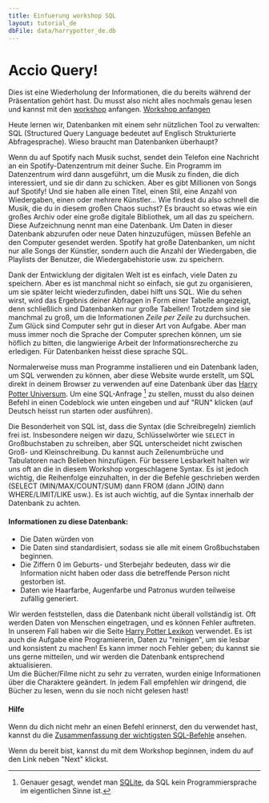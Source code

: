 ```yaml
---
title: Einfuerung workshop SQL
layout: tutorial_de
dbFile: data/harrypotter_de.db
---
```

<h1>Accio Query!</h1>
<div class="warning">
Dies ist eine Wiederholung der Informationen, die du bereits während der Präsentation gehört hast. Du musst also nicht alles nochmals genau lesen und kannst mit den <a href="zaubereiministerium.html">workshop</a> anfangen.
<a href="zaubereiministerium.html" class="button-link center"> Workshop anfangen </a>
</div>

Heute lernen wir, Datenbanken mit einem sehr nützlichen Tool zu verwalten: SQL (Structured Query Language bedeutet auf Englisch Strukturierte Abfragesprache). Wieso braucht man Datenbanken überhaupt?

<div class="sideNote">
Wenn du auf Spotify nach Musik suchst, sendet dein Telefon eine Nachricht an ein Spotify-Datenzentrum mit deiner Suche. Ein Programm im Datenzentrum wird dann ausgeführt, um die Musik zu finden, die dich interessiert, und sie dir dann zu schicken. Aber es gibt Millionen von Songs auf Spotify! Und sie haben alle einen Titel, einen Stil, eine Anzahl von Wiedergaben, einen oder mehrere Künstler... Wie findest du also schnell die Musik, die du in diesem großen Chaos suchst? Es braucht so etwas wie ein großes Archiv oder eine große digitale Bibliothek, um all das zu speichern. Diese Aufzeichnung nennt man eine <span class="keyword">Datenbank</span>. Um Daten in dieser Datenbank abzurufen oder neue Daten hinzuzufügen, müssen Befehle an den Computer gesendet werden. Spotify hat große Datenbanken, um nicht nur alle Songs der Künstler, sondern auch die Anzahl der Wiedergaben, die Playlists der Benutzer, die Wiedergabehistorie usw. zu speichern.
</div>

Dank der Entwicklung der digitalen Welt ist es einfach, viele Daten zu speichern. Aber es ist manchmal nicht so einfach, sie gut zu organisieren, um sie später leicht wiederzufinden, dabei hilft uns SQL. Wie du sehen wirst, wird das Ergebnis deiner Abfragen in Form einer Tabelle angezeigt, denn schließlich sind Datenbanken nur große Tabellen! Trotzdem sind sie manchmal zu groß, um die Informationen *Zeile per Zeile* zu durchsuchen. Zum Glück sind Computer sehr gut in dieser Art von Aufgabe. Aber man muss immer noch die Sprache der Computer sprechen können, um sie höflich zu bitten, die langwierige Arbeit der Informationsrecherche zu erledigen. Für Datenbanken heisst diese sprache SQL.

Normalerweise muss man Programme installieren und ein Datenbank laden, um SQL verwenden zu können, aber diese Website wurde erstellt, um SQL direkt in deinem Browser zu verwenden auf eine Datenbank über das [Harry Potter Universum](#datenbankInfor). Um eine SQL-Anfrage [^1] zu stellen, musst du also deinen Befehl in einen Codeblock wie unten eingeben und auf "RUN" klicken (auf Deutsch heisst run starten oder ausführen).

[^1]: Genauer gesagt, wendet man [SQLite](https://sqlite.org/index.html), da SQL kein Programmiersprache im eigentlichen Sinne ist.

<sql-exercise
  data-question="Dies ist ein interaktiver Codeblock. Du kannst den Code unten bearbeiten."
  data-comment=""
  data-default-text="SELECT *
FROM charaktere
LIMIT 3"></sql-exercise>

<div class="supplementary">
Die Besonderheit von SQL ist, dass die Syntax (die Schreibregeln) ziemlich frei ist. Insbesondere neigen wir dazu, Schlüsselwörter wie <code>SELECT</code> in Großbuchstaben zu schreiben, aber SQL unterscheidet nicht zwischen Groß- und Kleinschreibung. Du kannst auch Zeilenumbrüche und Tabulatoren nach Belieben hinzufügen. Für bessere Lesbarkeit halten wir uns oft an die in diesem Workshop vorgeschlagene Syntax. Es ist jedoch wichtig, die Reihenfolge einzuhalten, in der die Befehle geschrieben werden (SELECT (MIN/MAX/COUNT/SUM) dann FROM (dann JOIN) dann WHERE/LIMIT/LIKE usw.). Es ist auch wichtig, auf die Syntax innerhalb der Datenbank zu achten.
</div>


<a name="datenbankInfo"></a>

<h4>Informationen zu diese Datenbank:</h4> 
<ul>
<li>Die Daten würden von </li>
<li>Die Daten sind standardisiert, sodass sie alle mit einem Großbuchstaben beginnen.</li>
<li>Die Ziffern 0 im Geburts- und Sterbejahr bedeuten, dass wir die Information nicht haben oder dass die betreffende Person nicht gestorben ist.</li>
<li>Daten wie Haarfarbe, Augenfarbe und Patronus wurden teilweise zufällig generiert.</li>
</ul>

<div class="sideNote">
Wir werden feststellen, dass die Datenbank nicht überall vollständig ist. Oft werden Daten von Menschen eingetragen, und es können Fehler auftreten. In unserem Fall haben wir die Seite <a href="https://harrypotter.fandom.com/de/wiki/Harry-Potter-Lexikon:Hauptseite">Harry Potter Lexikon</a> verwendet. Es ist auch die Aufgabe eine Programiererin, Daten zu "reinigen", um sie lesbar und konsistent zu machen! Es kann immer noch Fehler geben; du kannst sie uns gerne mitteilen, und wir werden die Datenbank entsprechend aktualisieren.
</div>

<div class="warning">
Um die Bücher/Filme nicht zu sehr zu verraten, wurden einige Informationen über die Charaktere geändert. In jedem Fall empfehlen wir dringend, die Bücher zu lesen, wenn du sie noch nicht gelesen hast!
</div>

<h4> Hilfe </h4>

Wenn du dich nicht mehr an einen Befehl erinnerst, den du verwendet hast, kannst du die <a href="sql_befehle.html">Zusammenfassung der wichtigsten SQL-Befehle</a> ansehen.

Wenn du bereit bist, kannst du mit dem Workshop beginnen, indem du auf den Link neben "Next" klickst.